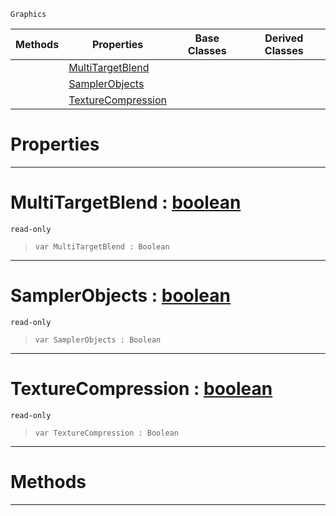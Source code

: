  `Graphics`

|Methods|Properties|Base Classes|Derived Classes|
|---|---|---|---|
| |[ MultiTargetBlend](https://github.com/ArendDanielek/ZeroDocsTest/blob/master/code_reference/class_reference/graphicsdriversupport.markdown#multitargetblend-zero-en)| | |
| |[ SamplerObjects](https://github.com/ArendDanielek/ZeroDocsTest/blob/master/code_reference/class_reference/graphicsdriversupport.markdown#samplerobjects-zero-engi)| | |
| |[ TextureCompression](https://github.com/ArendDanielek/ZeroDocsTest/blob/master/code_reference/class_reference/graphicsdriversupport.markdown#texturecompression-zero)| | |


 #  Properties


---  
 #  MultiTargetBlend : [boolean](https://github.com/ArendDanielek/ZeroDocsTest/blob/master/code_reference/zilch_base_types/boolean.markdown)

 `read-only`

> 
> ``` lang=cpp, name=Zilch
> var MultiTargetBlend : Boolean


---  
 #  SamplerObjects : [boolean](https://github.com/ArendDanielek/ZeroDocsTest/blob/master/code_reference/zilch_base_types/boolean.markdown)

 `read-only`

> 
> ``` lang=cpp, name=Zilch
> var SamplerObjects : Boolean


---  
 #  TextureCompression : [boolean](https://github.com/ArendDanielek/ZeroDocsTest/blob/master/code_reference/zilch_base_types/boolean.markdown)

 `read-only`

> 
> ``` lang=cpp, name=Zilch
> var TextureCompression : Boolean


---  
 #  Methods


---  
 
  
  
  
  
  
  
  

 
